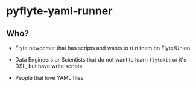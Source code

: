 # pyflyte-yaml-runner

## Who?

- Flyte newcomer that has scripts and wants to run them on Flyte/Union

- Data Engineers or Scientists that do not want to learn `flytekit` or it's DSL, but have write scripts

- People that love YAML files
